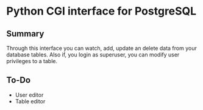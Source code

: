 # Python CGI interface for PostgreSQL

## Summary

Through this interface you can watch, add, update an delete data from your database tables.
Also if, you login as superuser, you can modify user privileges to a table.

## To-Do

* User editor
* Table editor
